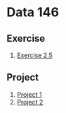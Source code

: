 # Data 146

## Exercise

1. [Exercise 2.5](https://yile-xu.github.io/DATA146/exercise_2.5.html)

## Project

1. [Project 1](https://yile-xu.github.io/DATA146/project_1.html)
2. [Project 2](https://yile-xu.github.io/DATA146/project_2.html)

